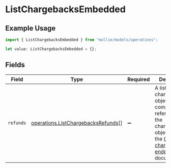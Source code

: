 # ListChargebacksEmbedded

## Example Usage

```typescript
import { ListChargebacksEmbedded } from "mollie/models/operations";

let value: ListChargebacksEmbedded = {};
```

## Fields

| Field                                                                                                                                                  | Type                                                                                                                                                   | Required                                                                                                                                               | Description                                                                                                                                            |
| ------------------------------------------------------------------------------------------------------------------------------------------------------ | ------------------------------------------------------------------------------------------------------------------------------------------------------ | ------------------------------------------------------------------------------------------------------------------------------------------------------ | ------------------------------------------------------------------------------------------------------------------------------------------------------ |
| `refunds`                                                                                                                                              | [operations.ListChargebacksRefunds](../../models/operations/listchargebacksrefunds.md)[]                                                               | :heavy_minus_sign:                                                                                                                                     | A list of chargeback objects. For a complete reference of the chargeback object, refer to the [Get chargeback endpoint](get-chargeback) documentation. |